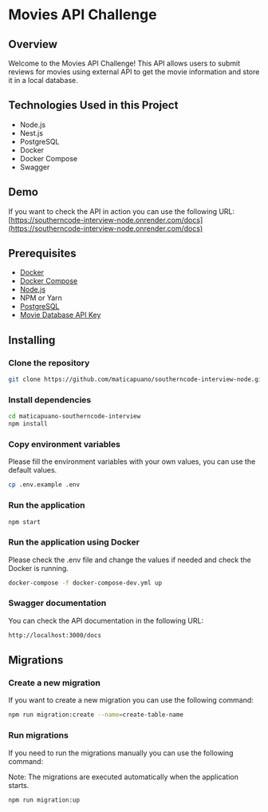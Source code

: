 # Movies API Challenge

## Overview

Welcome to the Movies API Challenge! This API allows users to submit reviews for movies using external API to get the movie information and store it in a local database.

## Technologies Used in this Project

- Node.js
- Nest.js
- PostgreSQL
- Docker
- Docker Compose
- Swagger

## Demo

If you want to check the API in action you can use the following URL: [https://southerncode-interview-node.onrender.com/docs](https://southerncode-interview-node.onrender.com/docs)

## Prerequisites

- [Docker](https://docs.docker.com/install/)
- [Docker Compose](https://docs.docker.com/compose/install/)
- [Node.js](https://nodejs.org/en/download/)
- NPM or Yarn
- [PostgreSQL](https://www.postgresql.org/download/)
- [Movie Database API Key](https://developers.themoviedb.org/3/getting-started/introduction)

## Installing

### Clone the repository

```bash
git clone https://github.com/maticapuano/southerncode-interview-node.git maticapuano-southerncode-interview
```

### Install dependencies

```bash
cd maticapuano-southerncode-interview
npm install
```

### Copy environment variables

Please fill the environment variables with your own values, you can use the default values.

```bash
cp .env.example .env
```

### Run the application

```bash
npm start
```

### Run the application using Docker

Please check the .env file and change the values if needed and check the Docker is running.

```bash
docker-compose -f docker-compose-dev.yml up
```

### Swagger documentation

You can check the API documentation in the following URL:

```bash
http://localhost:3000/docs
```

## Migrations

### Create a new migration

If you want to create a new migration you can use the following command:

```bash
npm run migration:create --name=create-table-name
```

### Run migrations

If you need to run the migrations manually you can use the following command:

Note: The migrations are executed automatically when the application starts.

```bash
npm run migration:up
```
